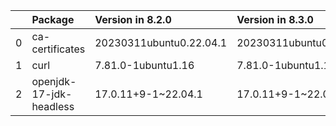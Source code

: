 <!-- markdown-link-check-disable -->

|    | Package                 | Version in 8.2.0        | Version in 8.3.0        | Status   |
|---:|:------------------------|:------------------------|:------------------------|:---------|
|  0 | ca-certificates         | 20230311ubuntu0.22.04.1 | 20230311ubuntu0.22.04.1 |          |
|  1 | curl                    | 7.81.0-1ubuntu1.16      | 7.81.0-1ubuntu1.16      |          |
|  2 | openjdk-17-jdk-headless | 17.0.11+9-1~22.04.1     | 17.0.11+9-1~22.04.1     |          |